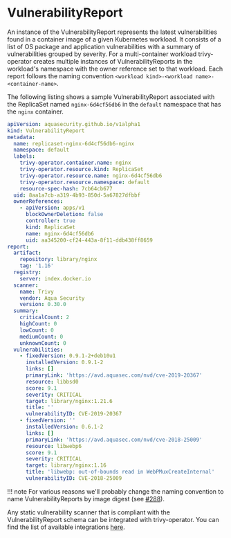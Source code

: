 # VulnerabilityReport

An instance of the VulnerabilityReport represents the latest vulnerabilities found in a container image of a given
Kubernetes workload. It consists of a list of OS package and application vulnerabilities with a summary of
vulnerabilities grouped by severity. For a multi-container workload trivy-operator creates multiple instances
of VulnerabilityReports in the workload's namespace with the owner reference set to that workload.
Each report follows the naming convention `<workload kind>-<workload name>-<container-name>`.

The following listing shows a sample VulnerabilityReport associated with the ReplicaSet named `nginx-6d4cf56db6` in the
`default` namespace that has the `nginx` container.

```yaml
apiVersion: aquasecurity.github.io/v1alpha1
kind: VulnerabilityReport
metadata:
  name: replicaset-nginx-6d4cf56db6-nginx
  namespace: default
  labels:
    trivy-operator.container.name: nginx
    trivy-operator.resource.kind: ReplicaSet
    trivy-operator.resource.name: nginx-6d4cf56db6
    trivy-operator.resource.namespace: default
    resource-spec-hash: 7cb64cb677
  uid: 8aa1a7cb-a319-4b93-850d-5a67827dfbbf
  ownerReferences:
    - apiVersion: apps/v1
      blockOwnerDeletion: false
      controller: true
      kind: ReplicaSet
      name: nginx-6d4cf56db6
      uid: aa345200-cf24-443a-8f11-ddb438ff8659
report:
  artifact:
    repository: library/nginx
    tag: '1.16'
  registry:
    server: index.docker.io
  scanner:
    name: Trivy
    vendor: Aqua Security
    version: 0.30.0
  summary:
    criticalCount: 2
    highCount: 0
    lowCount: 0
    mediumCount: 0
    unknownCount: 0
  vulnerabilities:
    - fixedVersion: 0.9.1-2+deb10u1
      installedVersion: 0.9.1-2
      links: []
      primaryLink: 'https://avd.aquasec.com/nvd/cve-2019-20367'
      resource: libbsd0
      score: 9.1
      severity: CRITICAL
      target: library/nginx:1.21.6
      title: ''
      vulnerabilityID: CVE-2019-20367
    - fixedVersion: ''
      installedVersion: 0.6.1-2
      links: []
      primaryLink: 'https://avd.aquasec.com/nvd/cve-2018-25009'
      resource: libwebp6
      score: 9.1
      severity: CRITICAL
      target: library/nginx:1.16
      title: 'libwebp: out-of-bounds read in WebPMuxCreateInternal'
      vulnerabilityID: CVE-2018-25009
```

!!! note
    For various reasons we'll probably change the naming convention to name VulnerabilityReports by image digest (see [#288][issue-288]).

Any static vulnerability scanner that is compliant with the VulnerabilityReport schema can be integrated with trivy-operator.
You can find the list of available integrations [here](./../vulnerability-scanning/index.md).

[issue-288]: https://github.com/aquasecurity/trivy-operator/issues/288
